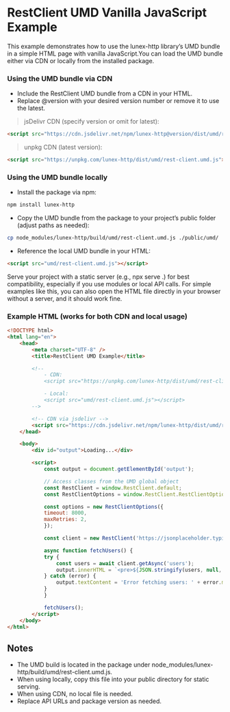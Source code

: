 # RestClient UMD Vanilla JavaScript Example
This example demonstrates how to use the lunex-http library’s UMD bundle in a simple HTML page with vanilla JavaScript.You can load the UMD bundle either via CDN or locally from the installed package.

### Using the UMD bundle via CDN
- Include the RestClient UMD bundle from a CDN in your HTML.
- Replace @version with your desired version number or remove it to use the latest.

> jsDelivr CDN (specify version or omit for latest):
```html
<script src="https://cdn.jsdelivr.net/npm/lunex-http@version/dist/umd/rest-client.umd.js"></script>
```

> unpkg CDN (latest version):
```html
<script src="https://unpkg.com/lunex-http/dist/umd/rest-client.umd.js"></script>
```

### Using the UMD bundle locally
- Install the package via npm:
```bash
npm install lunex-http
```
- Copy the UMD bundle from the package to your project’s public folder (adjust paths as needed):
```bash
cp node_modules/lunex-http/build/umd/rest-client.umd.js ./public/umd/
```

- Reference the local UMD bundle in your HTML:

```html
<script src="umd/rest-client.umd.js"></script>
```

Serve your project with a static server (e.g., npx serve .) for best compatibility, especially if you use modules or local API calls. For simple examples like this, you can also open the HTML file directly in your browser without a server, and it should work fine.

### Example HTML (works for both CDN and local usage)

```html
<!DOCTYPE html>
<html lang="en">
    <head>
        <meta charset="UTF-8" />
        <title>RestClient UMD Example</title>

        <!--
            - CDN:
            <script src="https://unpkg.com/lunex-http/dist/umd/rest-client.umd.js"></script>

            - Local:
            <script src="umd/rest-client.umd.js"></script>
        -->

        <!-- CDN via jsdelivr -->
        <script src="https://cdn.jsdelivr.net/npm/lunex-http/dist/umd/rest-client.umd.js"></script>
    </head>

    <body>
        <div id="output">Loading...</div>

        <script>
            const output = document.getElementById('output');

            // Access classes from the UMD global object
            const RestClient = window.RestClient.default;
            const RestClientOptions = window.RestClient.RestClientOptions;

            const options = new RestClientOptions({
            timeout: 8000,
            maxRetries: 2,
            });

            const client = new RestClient('https://jsonplaceholder.typicode.com', {}, options);

            async function fetchUsers() {
            try {
                const users = await client.getAsync('users');
                output.innerHTML = `<pre>${JSON.stringify(users, null, 2)}</pre>`;
            } catch (error) {
                output.textContent = 'Error fetching users: ' + error.message;
            }
            }

            fetchUsers();
        </script>
    </body>
</html>
```

## Notes
- The UMD build is located in the package under node_modules/lunex-http/build/umd/rest-client.umd.js.
- When using locally, copy this file into your public directory for static serving.
- When using CDN, no local file is needed.
- Replace API URLs and package version as needed.